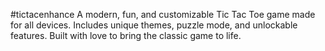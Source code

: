 #tictacenhance
A modern, fun, and customizable Tic Tac Toe game made for all devices. Includes unique themes, puzzle mode, and unlockable features. Built with love to bring the classic game to life.
